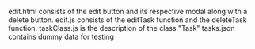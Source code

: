 edit.html consists of the edit button and its respective modal along with a delete button.
edit.js consists of the editTask function and the deleteTask function.
taskClass.js is the description of the class "Task"
tasks.json contains dummy data for testing
